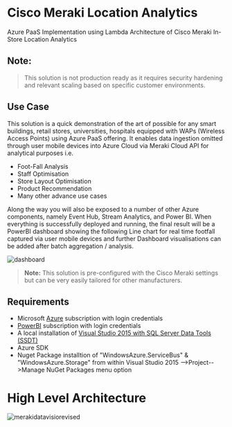 # Cisco Meraki Location Analytics
Azure PaaS Implementation using Lambda Architecture of Cisco Meraki In-Store Location Analytics

## **Note:**
> This solution is not production ready as it requires security hardening and relevant scaling based on specific customer environments. 

## Use Case

This solution is a quick demonstration of the art of possible for any smart buildings, retail stores, universities, hospitals equipped with WAPs (Wireless Access Points) using Azure PaaS offering. It enables data ingestion omitted through user mobile devices into Azure Cloud via Meraki Cloud API for analytical purposes i.e. 

- Foot-Fall Analysis
- Staff Optimisation
- Store Layout Optimisation 
- Product Recommendation
- Many other advance use cases

Along the way you will also be exposed to a number of other Azure components, namely Event Hub, Stream Analytics, and Power BI. When everything is successfully deployed and running, the final result will be a PowerBI dashboard showing the following Line chart for real time footfall captured via user mobile devices and further Dashboard visualisations can be added after batch aggregation / analysis.

![dashboard](https://user-images.githubusercontent.com/31105197/29453710-7f8b1642-8402-11e7-9f3f-99b90d96c39c.png)

> **Note:** This solution is pre-configured with the Cisco Meraki settings but can be very easily tailored for other manufacturers. 

## Requirements

- Microsoft <a href="https://azure.microsoft.com/en-us/">Azure</a> subscription with login credentials
- <a href="https://powerbi.microsoft.com/">PowerBI</a> subscription with login credentials
- A local installation of <a href="https://azure.microsoft.com/en-us/documentation/articles/sql-data-warehouse-install-visual-studio/">Visual Studio 2015 with SQL Server Data Tools (SSDT)</a>
- Azure SDK
- Nuget Package installtion of "WindowsAzure.ServiceBus" & "WindowsAzure.Storage" from within Visual Studio 2015 -->Project-->Manage NuGet Packages menu option

# High Level Architecture

![merakidatavisiorevised](https://user-images.githubusercontent.com/31105197/29423338-3d5d95e0-8373-11e7-804c-316d3e005c94.jpg)
